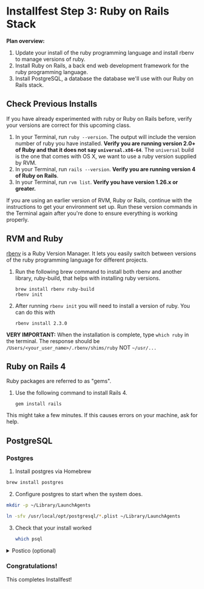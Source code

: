 # Installfest Step 3: Ruby on Rails Stack

**Plan overview:**

1. Update your install of the ruby programming language and install rbenv to manage versions of ruby.
2. Install Ruby on Rails, a back end web development framework for the ruby programming language.
3. Install PostgreSQL, a database the database we'll use with our Ruby on Rails stack.

## Check Previous Installs

If you have already experimented with ruby or Ruby on Rails before, verify your versions are correct for this upcoming class.

1. In your Terminal, run `ruby --version`.  The output will include the version number of ruby you have installed. **Verify you are running version 2.0+ of Ruby and that it does not say `universal.x86-64`**.  The `universal` build is the one that comes with OS X, we want to use a ruby version supplied by RVM.
2. In your Terminal, run `rails --version`. **Verify you are running version 4 of Ruby on Rails**.
3. In your Terminal, run `rvm list`.  **Verify you have version 1.26.x or greater.**

If you are using an earlier version of RVM, Ruby or Rails, continue with the instructions to get your environment set up. Run these version commands in the Terminal again after you're done to ensure everything is working properly.


## RVM and Ruby

<a href="https://github.com/rbenv/rbenv" target="_new">rbenv</a> is a Ruby Version Manager. It lets you easily switch between versions of the ruby programming language for different projects.

1. Run the following brew command to install both rbenv and another library, ruby-build, that helps with installing ruby versions. 

    ```
    brew install rbenv ruby-build
    rbenv init 
    ```

2. After running ``rbenv init`` you will need to install a version of ruby. You can do this with 

    ```
    rbenv install 2.3.0    
    ```

**VERY IMPORTANT:**  When the installation is complete, type `which ruby` in the terminal. The response should be 
`/Users/<your_user_name>/.rbenv/shims/ruby` NOT `~/usr/...`


## Ruby on Rails 4

Ruby packages are referred to as "gems". 

1. Use the following command to install Rails 4.
    
    ```
    gem install rails
    ```

This might take a few minutes. 
If this causes errors on your machine, ask for help.


## PostgreSQL 

### Postgres

1. Install postgres via Homebrew
  ```bash
  brew install postgres
  ```

2. Configure postgres to start when the system does.

  ```bash
  mkdir -p ~/Library/LaunchAgents

  ln -sfv /usr/local/opt/postgresql/*.plist ~/Library/LaunchAgents
  ```

3. Check that your install worked

    ```bash
    which psql
    ```

<details>
<summary>Postico (optional)</summary>
### Postico

Postico is a GUI tool to view the contents of your Postgres database. 

1. Go to <a href="https://eggerapps.at/postico/" target="_new">eggerapps.at/postico/</a> and download the free version.
2. Install it by unzipping the downloaded zip and then dragging `Postico.app` into your `Applications` directory.

</details>


### Congratulations!
This completes Installfest!

